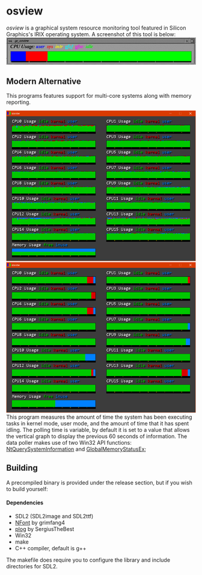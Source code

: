 # osview

_osview_ is a graphical system resource monitoring tool featured in Silicon Graphics's IRIX operating system. A screenshot of this
tool is below: <br/>
![Screenshot of gr_osview](screenshots/gr_osview.gif)
<br/>

## Modern Alternative

This programs features support for multi-core systems along with memory reporting.

![Screenshot of osview](screenshots/prev3.png)
<br/>
![Screenshot of osview](screenshots/prev4.png)
<br/>
This program measures the amount of time the system has been executing tasks in kernel mode, user mode, and the amount of time that it has spent idling. The polling time is variable, by default it is set to a value that allows the vertical graph to display the previous 60 seconds of information. The data poller makes use of two Win32 API functions: [NtQuerySystemInformation](https://learn.microsoft.com/en-us/windows/win32/api/winternl/nf-winternl-ntquerysysteminformation) and [GlobalMemoryStatusEx](https://learn.microsoft.com/en-us/windows/win32/api/sysinfoapi/nf-sysinfoapi-globalmemorystatusex);

## Building

A precompiled binary is provided under the release section, but if you wish to build yourself:

#### Dependencies
* SDL2 (SDL2image and SDL2ttf)
* [NFont](https://github.com/grimfang4/nfont) by grimfang4
* [plog](https://github.com/SergiusTheBest/plog) by SergiusTheBest
* Win32
* make
* C++ compiler, default is g++

The makefile does require you to configure the library and include directories for SDL2.
